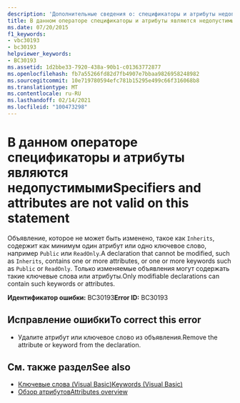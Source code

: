 ```yaml
---
description: 'Дополнительные сведения о: спецификаторы и атрибуты недопустимы в этом операторе'
title: В данном операторе спецификаторы и атрибуты являются недопустимыми
ms.date: 07/20/2015
f1_keywords:
- vbc30193
- bc30193
helpviewer_keywords:
- BC30193
ms.assetid: 1d2bbe33-7920-438a-90b1-c01363772877
ms.openlocfilehash: fb7a55266fd82d7fb4907e7bbaa9826958248982
ms.sourcegitcommit: 10e719780594efc781b15295e499c66f316068b8
ms.translationtype: MT
ms.contentlocale: ru-RU
ms.lasthandoff: 02/14/2021
ms.locfileid: "100473298"
---
```

# <a name="specifiers-and-attributes-are-not-valid-on-this-statement"></a><span data-ttu-id="523ee-103">В данном операторе спецификаторы и атрибуты являются недопустимыми</span><span class="sxs-lookup"><span data-stu-id="523ee-103">Specifiers and attributes are not valid on this statement</span></span>

<span data-ttu-id="523ee-104">Объявление, которое не может быть изменено, такое как `Inherits`, содержит как минимум один атрибут или одно ключевое слово, например `Public` или `ReadOnly`.</span><span class="sxs-lookup"><span data-stu-id="523ee-104">A declaration that cannot be modified, such as `Inherits`, contains one or more attributes, or one or more keywords such as `Public` or `ReadOnly`.</span></span> <span data-ttu-id="523ee-105">Только изменяемые объявления могут содержать такие ключевые слова или атрибуты.</span><span class="sxs-lookup"><span data-stu-id="523ee-105">Only modifiable declarations can contain such keywords or attributes.</span></span>  
  
 <span data-ttu-id="523ee-106">**Идентификатор ошибки:** BC30193</span><span class="sxs-lookup"><span data-stu-id="523ee-106">**Error ID:** BC30193</span></span>  
  
## <a name="to-correct-this-error"></a><span data-ttu-id="523ee-107">Исправление ошибки</span><span class="sxs-lookup"><span data-stu-id="523ee-107">To correct this error</span></span>  
  
- <span data-ttu-id="523ee-108">Удалите атрибут или ключевое слово из объявления.</span><span class="sxs-lookup"><span data-stu-id="523ee-108">Remove the attribute or keyword from the declaration.</span></span>  
  
## <a name="see-also"></a><span data-ttu-id="523ee-109">См. также раздел</span><span class="sxs-lookup"><span data-stu-id="523ee-109">See also</span></span>

- [<span data-ttu-id="523ee-110">Ключевые слова (Visual Basic)</span><span class="sxs-lookup"><span data-stu-id="523ee-110">Keywords (Visual Basic)</span></span>](../language-reference/keywords/index.md)
- [<span data-ttu-id="523ee-111">Обзор атрибутов</span><span class="sxs-lookup"><span data-stu-id="523ee-111">Attributes overview</span></span>](../programming-guide/concepts/attributes/index.md)
